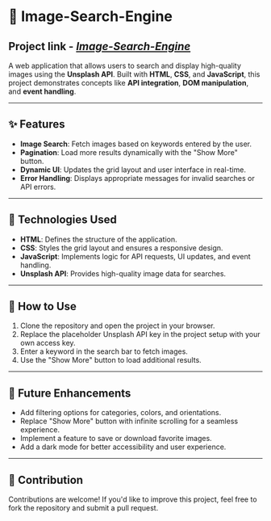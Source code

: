 # 🌄 Image-Search-Engine

## Project link - [*Image-Search-Engine*](https://imagesearchengineforsure.netlify.app/)

A web application that allows users to search and display high-quality images using the **Unsplash API**. Built with **HTML**, **CSS**, and **JavaScript**, this project demonstrates concepts like **API integration**, **DOM manipulation**, and **event handling**.

---

## ✨ Features

- **Image Search**: Fetch images based on keywords entered by the user.  
- **Pagination**: Load more results dynamically with the "Show More" button.  
- **Dynamic UI**: Updates the grid layout and user interface in real-time.  
- **Error Handling**: Displays appropriate messages for invalid searches or API errors.  

---

## 🔧 Technologies Used

- **HTML**: Defines the structure of the application.  
- **CSS**: Styles the grid layout and ensures a responsive design.  
- **JavaScript**: Implements logic for API requests, UI updates, and event handling.  
- **Unsplash API**: Provides high-quality image data for searches.

---

## 🚀 How to Use

1. Clone the repository and open the project in your browser.  
2. Replace the placeholder Unsplash API key in the project setup with your own access key.  
3. Enter a keyword in the search bar to fetch images.  
4. Use the "Show More" button to load additional results.  

---

## 🚦 Future Enhancements

- Add filtering options for categories, colors, and orientations.  
- Replace "Show More" button with infinite scrolling for a seamless experience.  
- Implement a feature to save or download favorite images.  
- Add a dark mode for better accessibility and user experience.

---

## 🤝 Contribution

Contributions are welcome! If you'd like to improve this project, feel free to fork the repository and submit a pull request.
